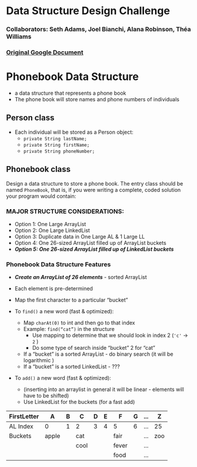 # Data Structure Design Challenge
### Collaborators: Seth Adams, Joel Bianchi, Alana Robinson, Théa Williams
### [Original Google Document](https://docs.google.com/document/d/1tFtXBuscNFMsqO4nrfGR-8J9VguSpiBBE1CRhY0J4HA/edit#heading=h.zhytaqu327gm)


# Phonebook Data Structure
* a data structure that represents a phone book
* The phone book will store names and phone numbers of individuals

## Person class
* Each individual will be stored as a Person object:
  * `private String lastName;`
  * `private String firstName;`
  * `private String phoneNumber;`

## Phonebook class
Design a data structure to store a phone book. The entry class should
be named `PhoneBook`, that is, if you were writing a complete, coded
solution your program would contain:



### MAJOR STRUCTURE CONSIDERATIONS:
* Option 1: One Large ArrayList
* Option 2: One Large LinkedList
* Option 3: Duplicate data in One Large AL & 1 Large LL
* Option 4: One 26-sized ArrayList filled up of ArrayList buckets
* ***Option 5: One 26-sized ArrayList filled up of LinkedList buckets***


### Phonebook Data Structure Features
* ***Create an ArrayList of 26 elements*** - sorted ArrayList 
* Each element is pre-determined
* Map the first character to a particular “bucket”


* To `find()` a new word (fast & optimized):
  * Map `charAt(0)` to int and then go to that index
  * Example: `find(“cat”)` in the structure	
    * Use mapping to determine that we should look in index 2 (`'c'` → `2` )
    * Do some type of search inside “bucket” 2 for “cat”
  * If a “bucket” is a sorted ArrayList - do binary search (it will be logarithmic )
  * If a “bucket” is a sorted LinkedList  - ???
* To `add()` a new word (fast & optimized):
  * (inserting into an arraylist in general it will be linear - elements will have to be shifted)
  * Use LinkedList for the buckets (for a fast add)


| FirstLetter|A|B|C|D|E|F|G|...|Z|
|-|-|-|-|-|-|-|-|-|-|
|AL Index|0|1|2|3|4|5|6|...|25|
|Buckets|apple||cat|||fair||...|zoo|
||||cool|||fever||...||
|||||||food||...||
